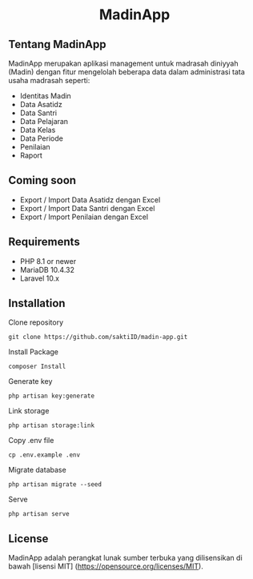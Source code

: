 <h1 align="center">MadinApp</h1>

## Tentang MadinApp

MadinApp merupakan aplikasi management untuk madrasah diniyyah (Madin) dengan fitur mengelolah beberapa data dalam administrasi tata usaha madrasah seperti:

-   Identitas Madin
-   Data Asatidz
-   Data Santri
-   Data Pelajaran
-   Data Kelas
-   Data Periode
-   Penilaian
-   Raport

## Coming soon

-   Export / Import Data Asatidz dengan Excel
-   Export / Import Data Santri dengan Excel
-   Export / Import Penilaian dengan Excel

## Requirements

-   PHP 8.1 or newer
-   MariaDB 10.4.32
-   Laravel 10.x

## Installation

Clone repository

```
git clone https://github.com/saktiID/madin-app.git
```

Install Package

```
composer Install
```

Generate key

```
php artisan key:generate
```

Link storage

```
php artisan storage:link
```

Copy .env file

```
cp .env.example .env
```

Migrate database

```
php artisan migrate --seed
```

Serve

```
php artisan serve
```

## License

MadinApp adalah perangkat lunak sumber terbuka yang dilisensikan di bawah [lisensi MIT] (https://opensource.org/licenses/MIT).
